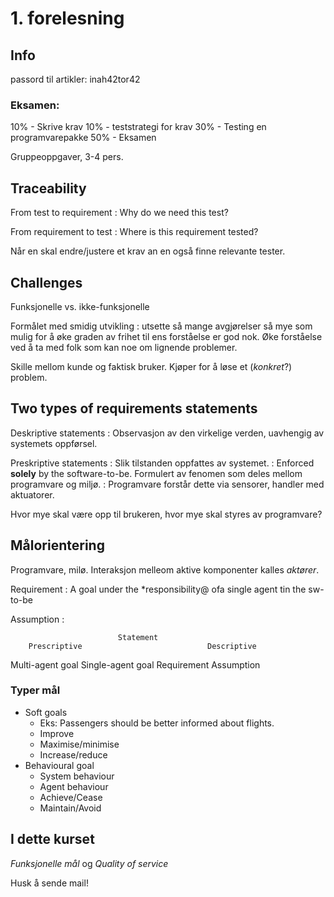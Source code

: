 # 1. forelesning


## Info
passord til artikler: inah42tor42

### Eksamen:

10% - Skrive krav
10% - teststrategi for krav
30% - Testing en programvarepakke
50% - Eksamen

Gruppeoppgaver, 3-4 pers.

## Traceability

From test to requirement
: Why do we need this test?

From requirement to test
: Where is this requirement tested?

Når en skal endre/justere et krav an en også finne relevante tester.


## Challenges

Funksjonelle vs. ikke-funksjonelle

Formålet med smidig utvikling
: utsette så mange avgjørelser så mye som mulig for å øke graden av frihet til ens forståelse er god nok. Øke forståelse ved å ta med folk som kan noe om lignende problemer.

Skille mellom kunde og faktisk bruker. Kjøper for å løse et (*konkret*?) problem.

## Two types of requirements statements

Deskriptive statements
: Observasjon av den virkelige verden, uavhengig av systemets oppførsel.

Preskriptive statements
: Slik tilstanden oppfattes av systemet.
: Enforced **solely** by the software-to-be. Formulert av fenomen som deles mellom programvare og miljø.
: Programvare forstår dette via sensorer, handler med aktuatorer.

Hvor mye skal være opp til brukeren, hvor mye skal styres av programvare?

## Målorientering

Programvare, milø. Interaksjon melleom aktive komponenter kalles *aktører*.

Requirement
: A goal under the *responsibility@ ofa single agent tin the sw-to-be

Assumption
:

							Statement
		Prescriptive							Descriptive
Multi-agent goal	Single-agent goal
			Requirement	Assumption


### Typer mål
* Soft goals
	* Eks: Passengers should be better informed about flights.
	* Improve
	* Maximise/minimise
	* Increase/reduce
* Behavioural goal
	* System behaviour
	* Agent behaviour
	* Achieve/Cease
	* Maintain/Avoid



## I dette kurset
*Funksjonelle mål* og *Quality of service*

Husk å sende mail!

